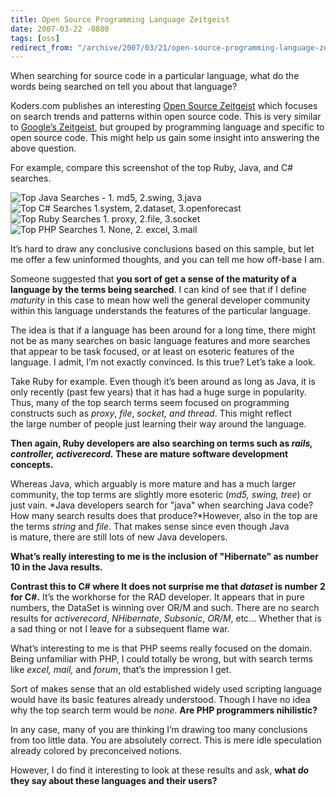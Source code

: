 ```yaml
---
title: Open Source Programming Language Zeitgeist
date: 2007-03-22 -0800
tags: [oss]
redirect_from: "/archive/2007/03/21/open-source-programming-language-zeitgeist.aspx/"
---
```


When searching for source code in a particular language, what do the
words being searched on tell you about that language?

Koders.com publishes an interesting [Open Source
Zeitgeist](http://www.koders.com/rubyreport.aspx "Ruby Report") which
focuses on search trends and patterns within open source code. This is
very similar to [Google’s
Zeitgeist](http://www.google.com/press/zeitgeist.html "Search patterns and trends"),
but grouped by programming language and specific to open source code.
This might help us gain some insight into answering the above question.

For example, compare this screenshot of the top Ruby, Java, and C#
searches.

![Top Java Searches - 1. md5, 2.swing,
3.java](https://haacked.com/images/haacked_com/WindowsLiveWriter/OpenSourceProgrammingLanguageZeitgeist_14D30/image%7B0%7D%5B19%5D.png)![Top
C# Searches 1.system, 2.dataset,
3.openforecast](https://haacked.com/images/haacked_com/WindowsLiveWriter/OpenSourceProgrammingLanguageZeitgeist_14D30/image%7B0%7D%5B20%5D.png)
![Top Ruby Searches 1. proxy, 2.file,
3.socket](https://haacked.com/images/haacked_com/WindowsLiveWriter/OpenSourceProgrammingLanguageZeitgeist_14D30/image%7B0%7D%5B18%5D.png)
![Top PHP Searches 1. None, 2. excel,
3.mail](https://haacked.com/images/haacked_com/WindowsLiveWriter/OpenSourceProgrammingLanguageZeitgeist_14D30/image%7B0%7D%5B25%5D.png)

It’s hard to draw any conclusive conclusions based on this sample, but
let me offer a few uninformed thoughts, and you can tell me how off-base
I am.

Someone suggested that **you sort of get a sense of the maturity of a
language by the terms being searched**. I can kind of see that if
I define *maturity* in this case to mean how well the general developer
community within this language understands the features of the
particular language.

The idea is that if a language has been around for a long time, there
might not be as many searches on basic language features and more
searches that appear to be task focused, or at least on esoteric
features of the language. I admit, I’m not exactly convinced. Is this
true? Let’s take a look.

Take Ruby for example. Even though it’s been around as long as Java, it
is only recently (past few years) that it has had a huge surge in
popularity. Thus, many of the top search terms seem focused on
programming constructs such as *proxy*, *file*, *socket, and thread*.
This might reflect the large number of people just learning their way
around the language.

**Then again, Ruby developers are also searching on terms such as
*rails, controller, activerecord.* These are mature software development
concepts.**

Whereas Java, which arguably is more mature and has a much larger
community, the top terms are slightly more esoteric (*md5, swing, tree*)
or just vain. *Java developers search for "java" when searching Java
code? How many search results does that produce?*However, also in the
top are the terms *string* and *file*. That makes sense since
even though Java is mature, there are still lots of new Java developers.

**What’s really interesting to me is the inclusion of "Hibernate" as
number 10 in the Java results.**

**Contrast this to C# where It does not surprise me that *dataset* is
number 2 for C#.** It’s the workhorse for the RAD developer. It appears
that in pure numbers, the DataSet is winning over OR/M and such. There
are no search results for *activerecord*, *NHibernate*, *Subsonic*,
*OR/M*, etc... Whether that is a sad thing or not I leave for a
subsequent flame war.

What’s interesting to me is that PHP seems really focused on the domain.
Being unfamiliar with PHP, I could totally be wrong, but with search
terms like *excel, mail,* and *forum*, that’s the impression I get.

Sort of makes sense that an old established widely used scripting
language would have its basic features already understood. Though I have
no idea why the top search term would be *none*. **Are PHP programmers
nihilistic?**

In any case, many of you are thinking I’m drawing too many conclusions
from too little data. You are absolutely correct. This is mere idle
speculation already colored by preconceived notions.

However, I do find it interesting to look at these results and ask,
**what *do* they say about these languages and their users?**

